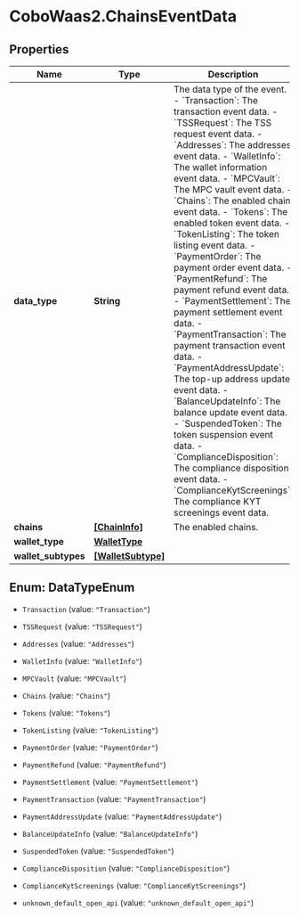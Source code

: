 # CoboWaas2.ChainsEventData

## Properties

Name | Type | Description | Notes
------------ | ------------- | ------------- | -------------
**data_type** | **String** |  The data type of the event. - &#x60;Transaction&#x60;: The transaction event data. - &#x60;TSSRequest&#x60;: The TSS request event data. - &#x60;Addresses&#x60;: The addresses event data. - &#x60;WalletInfo&#x60;: The wallet information event data. - &#x60;MPCVault&#x60;: The MPC vault event data. - &#x60;Chains&#x60;: The enabled chain event data. - &#x60;Tokens&#x60;: The enabled token event data. - &#x60;TokenListing&#x60;: The token listing event data.        - &#x60;PaymentOrder&#x60;: The payment order event data. - &#x60;PaymentRefund&#x60;: The payment refund event data. - &#x60;PaymentSettlement&#x60;: The payment settlement event data. - &#x60;PaymentTransaction&#x60;: The payment transaction event data. - &#x60;PaymentAddressUpdate&#x60;: The top-up address update event data. - &#x60;BalanceUpdateInfo&#x60;: The balance update event data. - &#x60;SuspendedToken&#x60;: The token suspension event data. - &#x60;ComplianceDisposition&#x60;: The compliance disposition event data. - &#x60;ComplianceKytScreenings&#x60;: The compliance KYT screenings event data. | 
**chains** | [**[ChainInfo]**](ChainInfo.md) | The enabled chains. | 
**wallet_type** | [**WalletType**](WalletType.md) |  | [optional] 
**wallet_subtypes** | [**[WalletSubtype]**](WalletSubtype.md) |  | [optional] 



## Enum: DataTypeEnum


* `Transaction` (value: `"Transaction"`)

* `TSSRequest` (value: `"TSSRequest"`)

* `Addresses` (value: `"Addresses"`)

* `WalletInfo` (value: `"WalletInfo"`)

* `MPCVault` (value: `"MPCVault"`)

* `Chains` (value: `"Chains"`)

* `Tokens` (value: `"Tokens"`)

* `TokenListing` (value: `"TokenListing"`)

* `PaymentOrder` (value: `"PaymentOrder"`)

* `PaymentRefund` (value: `"PaymentRefund"`)

* `PaymentSettlement` (value: `"PaymentSettlement"`)

* `PaymentTransaction` (value: `"PaymentTransaction"`)

* `PaymentAddressUpdate` (value: `"PaymentAddressUpdate"`)

* `BalanceUpdateInfo` (value: `"BalanceUpdateInfo"`)

* `SuspendedToken` (value: `"SuspendedToken"`)

* `ComplianceDisposition` (value: `"ComplianceDisposition"`)

* `ComplianceKytScreenings` (value: `"ComplianceKytScreenings"`)

* `unknown_default_open_api` (value: `"unknown_default_open_api"`)




